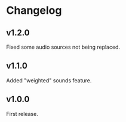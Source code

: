 ﻿# Changelog

## v1.2.0

Fixed some audio sources not being replaced.

## v1.1.0

Added "weighted" sounds feature.

## v1.0.0

First release.